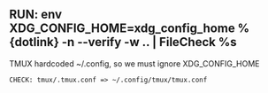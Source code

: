 ## RUN: env XDG_CONFIG_HOME=xdg_config_home %{dotlink} -n --verify -w .. | FileCheck %s

TMUX hardcoded ~/.config, so we must ignore XDG_CONFIG_HOME
```
CHECK: tmux/.tmux.conf => ~/.config/tmux/tmux.conf
```
